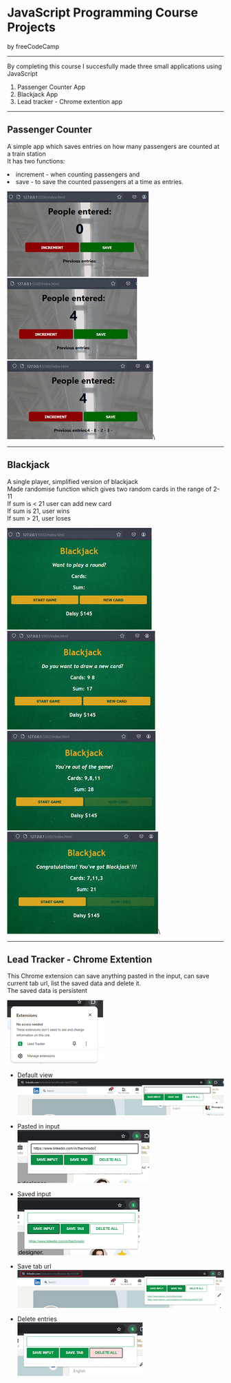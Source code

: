 # JavaScript Programming Course Projects
by freeCodeCamp
<hr>
By completing this course I succesfully made three small applications using JavaScript

<ol>
  <li>Passenger Counter App</li>
  <li>Blackjack App</li>
  <li>Lead tracker - Chrome extention app</li>
</ol>

<hr>

## Passenger Counter
A simple app which saves entries on how many passengers are counted at a train station\
It has two functions: 
<li>increment - when counting passengers and </li>
<li>save - to save the counted passengers at a time as entries.</li>

![image](./app_images/counter_1.png)\
![image](./app_images/counter_2.png)\
![image](./app_images/counter_3.png)\

<hr>

## Blackjack 
A single player, simplified version of blackjack\
Made randomise function which gives two random cards in the range of 2-11\
If sum is < 21 user can add new card\
If sum is 21, user wins\
If sum > 21, user loses

![image](./app_images/blackjack_1.png)\
![image](./app_images/blackjack_2.png)\
![image](./app_images/blackjack_3.png)\
![image](./app_images/blackjack_4.png)\

<hr>

## Lead Tracker - Chrome Extention
This Chrome extension can save anything pasted in the input, can save current tab url, list the saved data and delete it.\
The saved data is persistent

![image](./app_images/ext_1.png)

- Default view\
![image](./app_images/ext_2.png)

- Pasted in input\
![image](./app_images/ext_3.png)

- Saved input\
![image](./app_images/ext_4.png)


- Save tab url\
![image](./app_images/ext_5.png)

- Delete entries\
![image](./app_images/ext_6.png)





